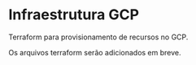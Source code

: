 # Infraestrutura GCP

Terraform para provisionamento de recursos no GCP.

Os arquivos terraform serão adicionados em breve.
